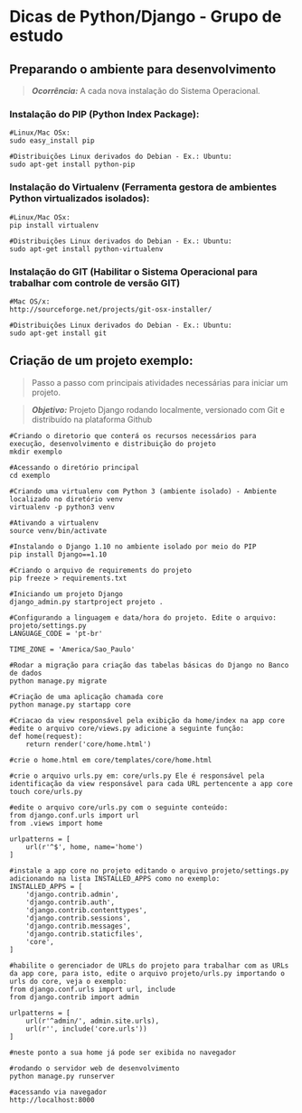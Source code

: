 # Dicas de Python/Django - Grupo de estudo
## Preparando o ambiente para desenvolvimento
> ***Ocorrência:*** A cada nova instalação do Sistema Operacional.

### Instalação do PIP (Python Index Package):
```shell
#Linux/Mac OSx:
sudo easy_install pip

#Distribuições Linux derivados do Debian - Ex.: Ubuntu:
sudo apt-get install python-pip
```

### Instalação do Virtualenv (Ferramenta gestora de ambientes Python virtualizados isolados):
```shell
#Linux/Mac OSx:
pip install virtualenv

#Distribuições Linux derivados do Debian - Ex.: Ubuntu:
sudo apt-get install python-virtualenv
```
### Instalação do GIT (Habilitar o Sistema Operacional para trabalhar com controle de versão GIT)
```shell
#Mac OS/x:
http://sourceforge.net/projects/git-osx-installer/

#Distribuições Linux derivados do Debian - Ex.: Ubuntu:
sudo apt-get install git
```

## Criação de um projeto exemplo:
> Passo a passo com principais atividades necessárias para iniciar um projeto.

> ***Objetivo:*** Projeto Django rodando localmente, versionado com Git e distribuído na plataforma Github

```shell
#Criando o diretorio que conterá os recursos necessários para execução, desenvolvimento e distribuição do projeto
mkdir exemplo

#Acessando o diretório principal
cd exemplo

#Criando uma virtualenv com Python 3 (ambiente isolado) - Ambiente localizado no diretório venv
virtualenv -p python3 venv

#Ativando a virtualenv
source venv/bin/activate

#Instalando o Django 1.10 no ambiente isolado por meio do PIP
pip install Django==1.10

#Criando o arquivo de requirements do projeto
pip freeze > requirements.txt

#Iniciando um projeto Django
django_admin.py startproject projeto .

#Configurando a linguagem e data/hora do projeto. Edite o arquivo: projeto/settings.py
LANGUAGE_CODE = 'pt-br'

TIME_ZONE = 'America/Sao_Paulo'

#Rodar a migração para criação das tabelas básicas do Django no Banco de dados
python manage.py migrate

#Criação de uma aplicação chamada core
python manage.py startapp core

#Criacao da view responsável pela exibição da home/index na app core
#edite o arquivo core/views.py adicione a seguinte função:
def home(request):
    return render('core/home.html')

#crie o home.html em core/templates/core/home.html

#crie o arquivo urls.py em: core/urls.py Ele é responsável pela identificação da view responsável para cada URL pertencente a app core
touch core/urls.py

#edite o arquivo core/urls.py com o seguinte conteúdo:
from django.conf.urls import url
from .views import home

urlpatterns = [
    url(r'^$', home, name='home')
]

#instale a app core no projeto editando o arquivo projeto/settings.py adicionando na lista INSTALLED_APPS como no exemplo:
INSTALLED_APPS = [
    'django.contrib.admin',
    'django.contrib.auth',
    'django.contrib.contenttypes',
    'django.contrib.sessions',
    'django.contrib.messages',
    'django.contrib.staticfiles',
    'core',
]

#habilite o gerenciador de URLs do projeto para trabalhar com as URLs da app core, para isto, edite o arquivo projeto/urls.py importando o urls do core, veja o exemplo:
from django.conf.urls import url, include
from django.contrib import admin

urlpatterns = [
    url(r'^admin/', admin.site.urls),
    url(r'', include('core.urls'))
]

#neste ponto a sua home já pode ser exibida no navegador

#rodando o servidor web de desenvolvimento
python manage.py runserver

#acessando via navegador
http://localhost:8000
```
